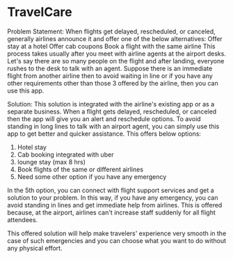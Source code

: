 # TravelCare

Problem Statement: When flights get delayed, rescheduled, or canceled, generally airlines announce it and offer one of the below alternatives:
Offer stay at a hotel
Offer cab coupons
Book a flight with the same airline
This process takes usually after you meet with airline agents at the airport desks. Let's say there are so many people on the flight and after landing, everyone rushes to the desk to talk with an agent. Suppose there is an immediate flight from another airline then to avoid waiting in line or if you have any other requirements other than those 3 offered by the airline, then you can use this app. 

Solution:
This solution is integrated with the airline's existing app or as a separate business. When a flight gets delayed, rescheduled, or canceled then the app will give you an alert and reschedule options. To avoid standing in long lines to talk with an airport agent, you can simply use this app to get better and quicker assistance. This offers below options:

1. Hotel stay
2. Cab booking integrated with uber
3. lounge stay (max 8 hrs)
4. Book flights of the same or different airlines
5. Need some other option if you have any emergency

In the 5th option, you can connect with flight support services and get a solution to your problem. In this way, if you have any emergency, you can avoid standing in lines and get immediate help from airlines. This is offered because, at the airport, airlines can't increase staff suddenly for all flight attendees.

This offered solution will help make travelers' experience very smooth in the case of such emergencies and you can choose what you want to do without any physical effort.
